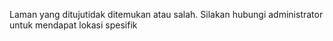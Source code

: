 Laman yang ditujutidak ditemukan atau salah. Silakan hubungi administrator untuk mendapat lokasi spesifik
